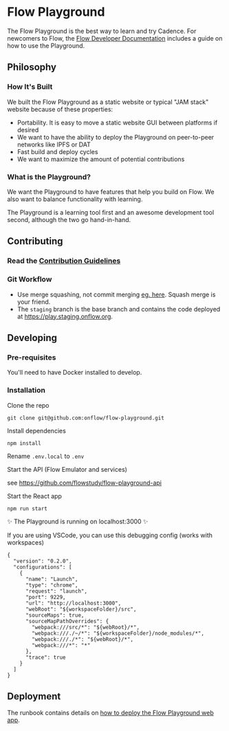 # Flow Playground

The Flow Playground is the best way to learn and try Cadence. For newcomers to Flow,
the [Flow Developer Documentation](https://docs.onflow.org) includes a guide on how to use the Playground.

## Philosophy

### How It's Built

We built the Flow Playground as a static website or typical "JAM stack" website because of these properties:

- Portability. It is easy to move a static website GUI between platforms if desired
- We want to have the ability to deploy the Playground on peer-to-peer networks like IPFS or DAT
- Fast build and deploy cycles
- We want to maximize the amount of potential contributions

### What is the Playground?

We want the Playground to have features that help you build on Flow. We also want to balance functionality with learning.

The Playground is a learning tool first and an awesome development tool second, although the two go hand-in-hand.

## Contributing

### Read the [Contribution Guidelines](CONTRIBUTING.md)

### Git Workflow

- Use merge squashing, not commit merging [eg. here](https://blog.dnsimple.com/2019/01/two-years-of-squash-merge/). Squash merge is your friend.
- The `staging` branch is the base branch and contains the code deployed at https://play.staging.onflow.org.

## Developing

### Pre-requisites

You'll need to have Docker installed to develop.

### Installation

Clone the repo

```shell script
git clone git@github.com:onflow/flow-playground.git
```

Install dependencies

```
npm install
```

Rename `.env.local` to `.env`

Start the API (Flow Emulator and services)

see https://github.com/flowstudy/flow-playground-api

Start the React app

```
npm run start
```

✨ The Playground is running on localhost:3000 ✨

If you are using VSCode, you can use this debugging config (works with workspaces)

```
{
  "version": "0.2.0",
  "configurations": [
    {
      "name": "Launch",
      "type": "chrome",
      "request": "launch",
      "port": 9229,
      "url": "http://localhost:3000",
      "webRoot": "${workspaceFolder}/src",
      "sourceMaps": true,
      "sourceMapPathOverrides": {
        "webpack:///src/*": "${webRoot}/*",
        "webpack:///./~/*": "${workspaceFolder}/node_modules/*",
        "webpack:///./*": "${webRoot}/*",
        "webpack:///*": "*"
      },
      "trace": true
    }
  ]
}
```

## Deployment

The runbook contains details on [how to deploy the Flow Playground web app](RUNBOOK.md).
